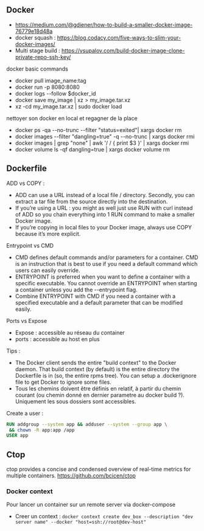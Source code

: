 ## Docker
-  https://medium.com/@gdiener/how-to-build-a-smaller-docker-image-76779e18d48a
- docker squash : https://blog.codacy.com/five-ways-to-slim-your-docker-images/
- Multi stage build : https://vsupalov.com/build-docker-image-clone-private-repo-ssh-key/

docker basic commands 
- docker pull image_name:tag 
- docker run -p 8080:8080 
- docker logs --follow $docker_id
- docker save my_image | xz > my_image.tar.xz 
- xz -cd my_image.tar.xz | sudo docker load

nettoyer son docker en local et regagner de la place
- docker ps -qa --no-trunc --filter "status=exited"| xargs docker rm
- docker images --filter "dangling=true" -q --no-trunc | xargs docker rmi 
- docker images | grep "none" | awk '/ / { print $3 }' | xargs docker rmi 
- docker volume ls -qf dangling=true | xargs  docker volume rm

## Dockerfile
ADD vs COPY : 
- ADD can use a URL instead of a local file / directory. Secondly, you can extract a tar file from the source directly into the destination.
- If you’re using a URL : you might as well just use RUN with curl instead of ADD so you chain everything into 1 RUN command to make a smaller Docker image.
- If you’re copying in local files to your Docker image, always use COPY because it’s more explicit.

Entrypoint vs CMD
- CMD defines default commands and/or parameters for a container. CMD is an instruction that is best to use if you need a default command which users can easily override.
- ENTRYPOINT is preferred when you want to define a container with a specific executable. You cannot override an ENTRYPOINT when starting a container unless you add the --entrypoint flag.
- Combine ENTRYPOINT with CMD if you need a container with a specified executable and a default parameter that can be modified easily.

Ports vs Expose
- Expose : accessible au réseau du container
- ports : accessible au host en plus

Tips :
- The Docker client sends the entire "build context" to the Docker daemon. That build context (by default) is the entire directory the Dockerfile is in (so, the entire rpms tree). You can setup a .dockerignore file to get Docker to ignore some files.
- Tous les chemins doivent être définis en relatif, à partir du chemin courant (ou chemin donné en dernier parametre au docker build ?). Uniquement les sous dossiers sont accessibles. 

Create a user :
```dockerfile
RUN addgroup --system app && adduser --system --group app \
 && chown -R app:app /app
USER app
```

## Ctop
ctop provides a concise and condensed overview of real-time metrics for multiple containers.
https://github.com/bcicen/ctop

### Docker context
Pour lancer un container sur un remote server via docker-compose
- Creer un context : `docker context create dev_box --description "dev server name" --docker "host=ssh://root@dev-host"`
